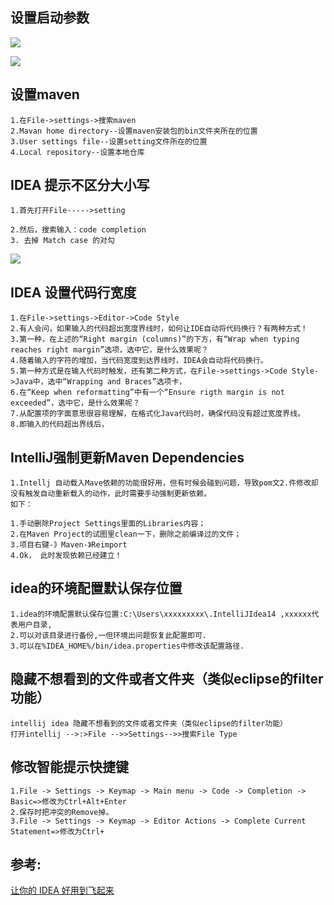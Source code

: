 ## 设置启动参数

![](https://ae01.alicdn.com/kf/Hb84b6615065c48988ab20e2f573a0049G.jpg)

![](https://ae01.alicdn.com/kf/Hf732a944055042889670a82e5f48b9add.jpg)



## 设置maven

```
1.在File->settings->搜索maven
2.Mavan home directory--设置maven安装包的bin文件夹所在的位置
3.User settings file--设置setting文件所在的位置
4.Local repository--设置本地仓库
```

## IDEA 提示不区分大小写

```
1.首先打开File----->setting

2.然后，搜索输入：code completion
3. 去掉 Match case 的对勾
```

![](https://ae01.alicdn.com/kf/H2339b71933af4d0680251dc1850eb462O.jpg)



## IDEA 设置代码行宽度

```
1.在File->settings->Editor->Code Style
2.有人会问，如果输入的代码超出宽度界线时，如何让IDE自动将代码换行？有两种方式！
3.第一种，在上述的“Right margin (columns)”的下方，有“Wrap when typing reaches right margin”选项，选中它，是什么效果呢？
4.随着输入的字符的增加，当代码宽度到达界线时，IDEA会自动将代码换行。
5.第一种方式是在输入代码时触发，还有第二种方式，在File->settings->Code Style->Java中，选中“Wrapping and Braces”选项卡，
6.在“Keep when reformatting”中有一个“Ensure rigth margin is not exceeded”，选中它，是什么效果呢？
7.从配置项的字面意思很容易理解，在格式化Java代码时，确保代码没有超过宽度界线。
8.即输入的代码超出界线后，
```

## IntelliJ强制更新Maven Dependencies

```
1.Intellj 自动载入Mave依赖的功能很好用，但有时候会碰到问题，导致pom文2.件修改却没有触发自动重新载入的动作，此时需要手动强制更新依赖。
如下： 

1.手动删除Project Settings里面的Libraries内容；
2.在Maven Project的试图里clean一下，删除之前编译过的文件；
3.项目右键-》Maven-》Reimport
4.Ok， 此时发现依赖已经建立！ 
```

## idea的环境配置默认保存位置

```
1.idea的环境配置默认保存位置:C:\Users\xxxxxxxxx\.IntelliJIdea14 ,xxxxxx代表用户目录,
2.可以对该目录进行备份,一但环境出问题恢复此配置即可.
3.可以在%IDEA_HOME%/bin/idea.properties中修改该配置路径.
```

## 隐藏不想看到的文件或者文件夹（类似eclipse的filter功能）

```
intellij idea 隐藏不想看到的文件或者文件夹（类似eclipse的filter功能）
打开intellij -->:>File -->>Settings-->>搜索File Type
```

## 修改智能提示快捷键

```
1.File -> Settings -> Keymap -> Main menu -> Code -> Completion -> Basic=>修改为Ctrl+Alt+Enter  
2.保存时把冲突的Remove掉。
3.File -> Settings -> Keymap -> Editor Actions -> Complete Current Statement=>修改为Ctrl+
```



## 参考:

[让你的 IDEA 好用到飞起来](https://mp.weixin.qq.com/s/3YRy1LMRDGTYu7NxoWeaYA)









































